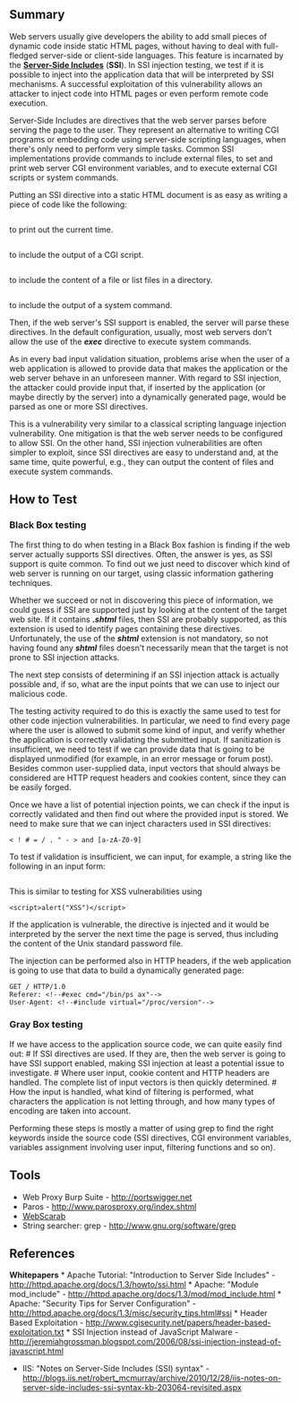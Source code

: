 ## Summary

Web servers usually give developers the ability to add small pieces of
dynamic code inside static HTML pages, without having to deal with
full-fledged server-side or client-side languages. This feature is
incarnated by the **[Server-Side
Includes](Server-Side_Includes_%28SSI%29_Injection "wikilink")**
(**SSI**). In SSI injection testing, we test if it is possible to inject
into the application data that will be interpreted by SSI mechanisms. A
successful exploitation of this vulnerability allows an attacker to
inject code into HTML pages or even perform remote code execution.

Server-Side Includes are directives that the web server parses before
serving the page to the user. They represent an alternative to writing
CGI programs or embedding code using server-side scripting languages,
when there's only need to perform very simple tasks. Common SSI
implementations provide commands to include external files, to set and
print web server CGI environment variables, and to execute external CGI
scripts or system commands.

Putting an SSI directive into a static HTML document is as easy as
writing a piece of code like the following:

```
```

to print out the current time.

```
```

to include the output of a CGI script.

```
```

to include the content of a file or list files in a directory.

```
```

to include the output of a system command.

Then, if the web server's SSI support is enabled, the server will parse
these directives. In the default configuration, usually, most web
servers don't allow the use of the ***exec*** directive to execute
system commands.

As in every bad input validation situation, problems arise when the user
of a web application is allowed to provide data that makes the
application or the web server behave in an unforeseen manner. With
regard to SSI injection, the attacker could provide input that, if
inserted by the application (or maybe directly by the server) into a
dynamically generated page, would be parsed as one or more SSI
directives.

This is a vulnerability very similar to a classical scripting language
injection vulnerability. One mitigation is that the web server needs to
be configured to allow SSI. On the other hand, SSI injection
vulnerabilities are often simpler to exploit, since SSI directives are
easy to understand and, at the same time, quite powerful, e.g., they can
output the content of files and execute system commands.

## How to Test

### Black Box testing

The first thing to do when testing in a Black Box fashion is finding if
the web server actually supports SSI directives. Often, the answer is
yes, as SSI support is quite common. To find out we just need to
discover which kind of web server is running on our target, using
classic information gathering techniques.

Whether we succeed or not in discovering this piece of information, we
could guess if SSI are supported just by looking at the content of the
target web site. If it contains ***.shtml*** files, then SSI are
probably supported, as this extension is used to identify pages
containing these directives. Unfortunately, the use of the ***shtml***
extension is not mandatory, so not having found any ***shtml*** files
doesn't necessarily mean that the target is not prone to SSI injection
attacks.

The next step consists of determining if an SSI injection attack is
actually possible and, if so, what are the input points that we can use
to inject our malicious code.

The testing activity required to do this is exactly the same used to
test for other code injection vulnerabilities. In particular, we need to
find every page where the user is allowed to submit some kind of input,
and verify whether the application is correctly validating the submitted
input. If sanitization is insufficient, we need to test if we can
provide data that is going to be displayed unmodified (for example, in
an error message or forum post). Besides common user-supplied data,
input vectors that should always be considered are HTTP request headers
and cookies content, since they can be easily forged.

Once we have a list of potential injection points, we can check if the
input is correctly validated and then find out where the provided input
is stored. We need to make sure that we can inject characters used in
SSI directives:

    < ! # = / . " - > and [a-zA-Z0-9]

To test if validation is insufficient, we can input, for example, a
string like the following in an input form:

```
```

This is similar to testing for XSS vulnerabilities using

    <script>alert("XSS")</script>

If the application is vulnerable, the directive is injected and it would
be interpreted by the server the next time the page is served, thus
including the content of the Unix standard password file.

The injection can be performed also in HTTP headers, if the web
application is going to use that data to build a dynamically generated
page:

    GET / HTTP/1.0
    Referer: <!--#exec cmd="/bin/ps ax"-->
    User-Agent: <!--#include virtual="/proc/version"-->

### Gray Box testing

If we have access to the application source code, we can quite easily
find out:
\# If SSI directives are used. If they are, then the web server is going
to have SSI support enabled, making SSI injection at least a potential
issue to investigate.
\# Where user input, cookie content and HTTP headers are handled. The
complete list of input vectors is then quickly determined.
\# How the input is handled, what kind of filtering is performed, what
characters the application is not letting through, and how many types of
encoding are taken into account.

Performing these steps is mostly a matter of using grep to find the
right keywords inside the source code (SSI directives, CGI environment
variables, variables assignment involving user input, filtering
functions and so on).

## Tools

  - Web Proxy Burp Suite - <http://portswigger.net>
  - Paros - <http://www.parosproxy.org/index.shtml>
  - [WebScarab](OWASP_WebScarab_Project "wikilink")
  - String searcher: grep - <http://www.gnu.org/software/grep>

## References

**Whitepapers**
\* Apache Tutorial: "Introduction to Server Side Includes" -
<http://httpd.apache.org/docs/1.3/howto/ssi.html>
\* Apache: "Module mod_include" -
<http://httpd.apache.org/docs/1.3/mod/mod_include.html>
\* Apache: "Security Tips for Server Configuration" -
<http://httpd.apache.org/docs/1.3/misc/security_tips.html#ssi>
\* Header Based Exploitation -
<http://www.cgisecurity.net/papers/header-based-exploitation.txt>
\* SSI Injection instead of JavaScript Malware -
<http://jeremiahgrossman.blogspot.com/2006/08/ssi-injection-instead-of-javascript.html>

  - IIS: "Notes on Server-Side Includes (SSI) syntax" -
    <http://blogs.iis.net/robert_mcmurray/archive/2010/12/28/iis-notes-on-server-side-includes-ssi-syntax-kb-203064-revisited.aspx>